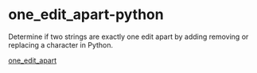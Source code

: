 # one_edit_apart-python

Determine if two strings are exactly one edit apart by adding removing or replacing a character in Python.

[one_edit_apart](..)

